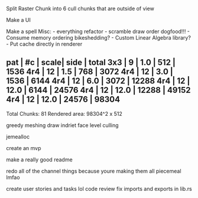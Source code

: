 Split Raster Chunk into 6
cull chunks that are outside of view

Make a UI

Make a spell
Misc:
    - everything refactor
    - scramble draw order dogfood!!!
    - Consume memory ordering bikeshedding?
    - Custom Linear Algebra library?
    - Put cache directly in renderer

pat | #c | scale| side  | total
3x3 | 9  | 1.0  | 512   | 1536
4r4 | 12 | 1.5  | 768   | 3072 
4r4 | 12 | 3.0  | 1536  | 6144 
4r4 | 12 | 6.0  | 3072  | 12288
4r4 | 12 | 12.0 | 6144  | 24576
4r4 | 12 | 12.0 | 12288 | 49152
4r4 | 12 | 12.0 | 24576 | 98304
-------------------------------
Total Chunks: 81
Rendered area: 98304^2 x 512 

greedy meshing
draw indriet
face level culling

jemealloc

create an mvp

make a really good readme

redo all of the channel things because youre making them all piecemeal lmfao

create user stories and tasks lol
code review fix imports and exports in lib.rs

